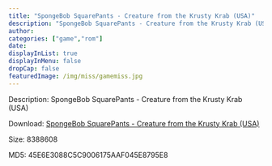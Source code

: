 ```yaml
---
title: "SpongeBob SquarePants - Creature from the Krusty Krab (USA)"
description: "SpongeBob SquarePants - Creature from the Krusty Krab (USA)"
author: 
categories: ["game","rom"]
date: 
displayInList: true
displayInMenu: false
dropCap: false
featuredImage: /img/miss/gamemiss.jpg
---
```


Description: SpongeBob SquarePants - Creature from the Krusty Krab (USA)

Download: <a style="text-decoration:underline;" href="https://mega.nz/#!CXAyQSpa!zQ7jtzD1Lst17XfxujKjE6x8zgU8n1wacbQuUNA2h4s" target = "_blank" rel = "nofollow" > SpongeBob SquarePants - Creature from the Krusty Krab (USA)</a>

Size: 8388608

MD5: 45E6E3088C5C9006175AAF045E8795E8

